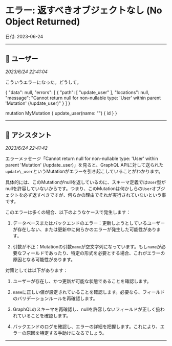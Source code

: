 # エラー: 返すべきオブジェクトなし (No Object Returned)

日付: 2023-06-24

---

## 👤 ユーザー
*2023/6/24 22:41:04*

こういうエラーになった。どうして。

{
  "data": null,
  "errors": \[
    {
      "path": \[
        "update\_user"
      \],
      "locations": null,
      "message": "Cannot return null for non-nullable type: 'User' within parent 'Mutation' (/update\_user)"
    }
  \]
}

mutation MyMutation {
  update\_user(name: "") {
    id
  }
}

---

## 🤖 アシスタント
*2023/6/24 22:41:42*

エラーメッセージ「Cannot return null for non-nullable type: 'User' within parent 'Mutation' (/update\_user)」を見ると、GraphQL APIに対して送られた`update\_user`というMutationがエラーを引き起こしていることがわかります。

具体的には、このMutationがnullを返しているのに、スキーマ定義では`User`型がnullを許容していないからです。つまり、このMutationは何かしらの`User`オブジェクトを必ず返すべきですが、何らかの理由でそれが実行されていないという事です。

このエラーは多くの場合、以下のようなケースで発生します：

1. データベースまたはバックエンドのエラー：更新しようとしているユーザーが存在しない、または更新中に何らかのエラーが発生した可能性があります。

2. 引数が不正：Mutationの引数`name`が空文字列になっています。もし`name`が必要なフィールドであったり、特定の形式を必要とする場合、これがエラーの原因となる可能性があります。

対策としては以下があります：

1. ユーザーが存在し、かつ更新が可能な状態であることを確認します。

2. `name`に正しい値が設定されていることを確認します。必要なら、フィールドのバリデーションルールを再確認します。

3. GraphQLのスキーマを再確認し、nullを許容しないフィールドが正しく扱われていることを確認します。

4. バックエンドのログを確認し、エラーの詳細を把握します。これにより、エラーの原因を特定する手助けになるでしょう。

---
